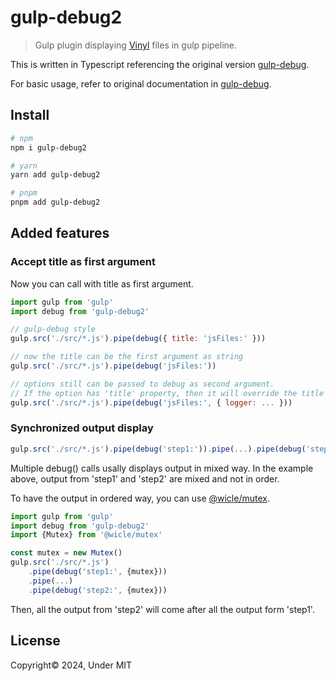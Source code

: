 # gulp-debug2

> Gulp plugin displaying [Vinyl](https://github.com/gulpjs/vinyl) files in gulp pipeline.

This is written in Typescript referencing the original version [gulp-debug](https://github.com/sindresorhus/gulp-debug).

For basic usage, refer to original documentation in [gulp-debug](https://github.com/sindresorhus/gulp-debug).

## Install

```sh
# npm
npm i gulp-debug2

# yarn
yarn add gulp-debug2

# pnpm
pnpm add gulp-debug2
```

## Added features

### Accept title as first argument

Now you can call with title as first argument.

```js
import gulp from 'gulp'
import debug from 'gulp-debug2'

// gulp-debug style
gulp.src('./src/*.js').pipe(debug({ title: 'jsFiles:' }))

// now the title can be the first argument as string
gulp.src('./src/*.js').pipe(debug('jsFiles:'))

// options still can be passed to debug as second argument.
// If the option has 'title' property, then it will override the title in the first argument.
gulp.src('./src/*.js').pipe(debug('jsFiles:', { logger: ... }))
```

### Synchronized output display

```js
gulp.src('./src/*.js').pipe(debug('step1:')).pipe(...).pipe(debug('step2:'))
```

Multiple debug() calls usally displays output in mixed way.
In the example above, output from 'step1' and 'step2' are mixed and not in order.

To have the output in ordered way, you can use [@wicle/mutex](https://github.com/shnam7/wicle-mutex).

```js
import gulp from 'gulp'
import debug from 'gulp-debug2'
import {Mutex} from '@wicle/mutex'

const mutex = new Mutex()
gulp.src('./src/*.js')
    .pipe(debug('step1:', {mutex}))
    .pipe(...)
    .pipe(debug('step2:', {mutex}))
```

Then, all the output from 'step2' will come after all the output form 'step1'.

## License
Copyright© 2024, Under MIT
